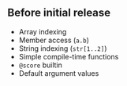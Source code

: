 ## Before initial release
- Array indexing
- Member access (`a.b`)
- String indexing (`str[1..2]`)
- Simple compile-time functions
- `@score` builtin
- Default argument values
